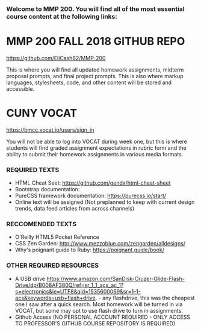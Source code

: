 ### Welcome to MMP 200.  You will find all of the most essential course content at the following links:

# MMP 200 FALL 2018 GITHUB REPO

https://github.com/EliCash82/MMP-200

This is where you will find all updated homework assignments, midterm proposal
prompts, and final project prompts.  This is also where markup languages, stylesheets,
code, and other content will be stored and accessible.

# CUNY VOCAT

https://bmcc.vocat.io/users/sign_in

You will not be able to log into VOCAT during week one, but this is where
students will find graded assignment expectations in rubric form and the
ability to submit their homework assignments in various media formats.


### REQUIRED TEXTS

* HTML Cheat Seet: https://github.com/gendx/html-cheat-sheet
* Bootstrap documentation:
* PureCSS framework documentation: https://purecss.io/start/
* Online text will be assigned (Not preplanned to keep with current design trends, data feed articles from across channels)

### RECCOMENDED TEXTS
* O'Reilly HTML5 Pocket Reference
* CSS Zen Garden: http://www.mezzoblue.com/zengarden/alldesigns/
* Why's poignant guide to Ruby:  https://poignant.guide/book/

### OTHER REQUIRED RESOURCES

* A USB drive https://www.amazon.com/SanDisk-Cruzer-Glide-Flash-Drive/dp/B008AF380Q/ref=sr_1_1_acs_ac_1?s=electronics&ie=UTF8&qid=1535600069&sr=1-1-acs&keywords=usb+flash+drive. - any flashdrive, this was the cheapest one I saw after a quick search.  Most homework will be turned in via VOCAT, but some may opt to use flash drive to turn in assignments.
* Github Access (NO PERSONAL ACCOUNT REQUIRED - ONLY ACCESS TO PROFESSOR'S GITHUB COURSE REPOSITORY IS REQUIRED)
